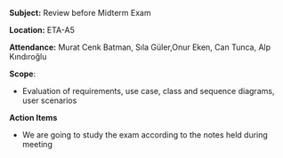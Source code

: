 **Subject:** Review before Midterm Exam

**Location:** ETA-A5

**Attendance:** Murat Cenk Batman, Sıla Güler,Onur Eken, Can Tunca, Alp Kındıroğlu

**Scope**:
  * Evaluation of requirements, use case, class and sequence diagrams, user scenarios

**Action Items**
  * We are going to study the exam according to the notes held during meeting
